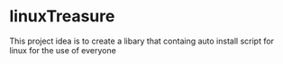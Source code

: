 # linuxTreasure
This project idea is to create a libary that containg auto install script for linux for the use of everyone 
